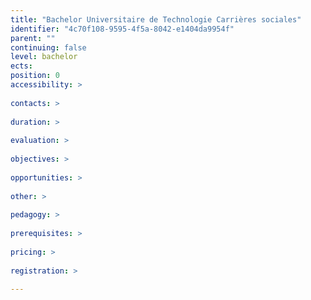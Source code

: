 ```yaml
---
title: "Bachelor Universitaire de Technologie Carrières sociales"
identifier: "4c70f108-9595-4f5a-8042-e1404da9954f"
parent: ""
continuing: false
level: bachelor
ects: 
position: 0
accessibility: >
   
contacts: >
   
duration: >
   
evaluation: >
   
objectives: >
   
opportunities: >
   
other: >
   
pedagogy: >
   
prerequisites: >
   
pricing: >
   
registration: >
   
---
```


